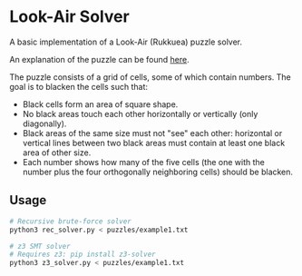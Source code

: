 # Look-Air Solver

A basic implementation of a Look-Air (Rukkuea) puzzle solver.

An explanation of the puzzle can be found [here](https://www.cross-plus-a.com/html/cros7rukk.htm).

The puzzle consists of a grid of cells, some of which contain numbers. The goal
is to blacken the cells such that:

- Black cells form an area of square shape.
- No black areas touch each other horizontally or vertically (only diagonally).
- Black areas of the same size must not "see" each other: horizontal or vertical
  lines between two black areas must contain at least one black area of other
  size.
- Each number shows how many of the five cells (the one with the number plus the
  four orthogonally neighboring cells) should be blacken.

## Usage

```sh
# Recursive brute-force solver
python3 rec_solver.py < puzzles/example1.txt

# z3 SMT solver
# Requires z3: pip install z3-solver
python3 z3_solver.py < puzzles/example1.txt
```
